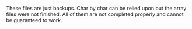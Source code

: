 These files are just backups. Char by char can be relied upon but the array files were not finished. All of them are not completed properly and cannot be guaranteed to work. 
